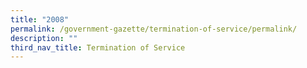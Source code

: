 ```yaml
---
title: "2008"
permalink: /government-gazette/termination-of-service/permalink/
description: ""
third_nav_title: Termination of Service
---
```

